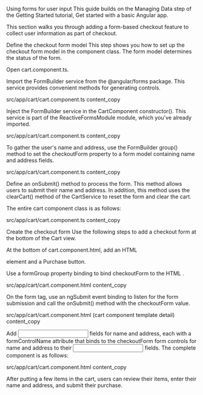 Using forms for user input
This guide builds on the Managing Data step of the Getting Started tutorial, Get started with a basic Angular app.

This section walks you through adding a form-based checkout feature to collect user information as part of checkout.

Define the checkout form model
This step shows you how to set up the checkout form model in the component class. The form model determines the status of the form.

Open cart.component.ts.

Import the FormBuilder service from the @angular/forms package. This service provides convenient methods for generating controls.

src/app/cart/cart.component.ts
content_copy

<!-- import { Component } from '@angular/core';
import { FormBuilder } from '@angular/forms';

import { CartService } from '../cart.service'; -->

Inject the FormBuilder service in the CartComponent constructor(). This service is part of the ReactiveFormsModule module, which you've already imported.

src/app/cart/cart.component.ts
content_copy

<!-- export class CartComponent {

  constructor(
    private cartService: CartService,
    private formBuilder: FormBuilder,
  ) {}
} -->

To gather the user's name and address, use the FormBuilder group() method to set the checkoutForm property to a form model containing name and address fields.

src/app/cart/cart.component.ts
content_copy

<!-- export class CartComponent {

  items = this.cartService.getItems();

  checkoutForm = this.formBuilder.group({
    name: '',
    address: ''
  });

  constructor(
    private cartService: CartService,
    private formBuilder: FormBuilder,
  ) {}
} -->

Define an onSubmit() method to process the form. This method allows users to submit their name and address. In addition, this method uses the clearCart() method of the CartService to reset the form and clear the cart.

The entire cart component class is as follows:

src/app/cart/cart.component.ts
content_copy

<!-- import { Component } from '@angular/core';
import { FormBuilder } from '@angular/forms';

import { CartService } from '../cart.service';

@Component({
  selector: 'app-cart',
  templateUrl: './cart.component.html',
  styleUrls: ['./cart.component.css']
})
export class CartComponent {

  items = this.cartService.getItems();

  checkoutForm = this.formBuilder.group({
    name: '',
    address: ''
  });

  constructor(
    private cartService: CartService,
    private formBuilder: FormBuilder,
  ) {}

  onSubmit(): void {
    // Process checkout data here
    this.items = this.cartService.clearCart();
    console.warn('Your order has been submitted', this.checkoutForm.value);
    this.checkoutForm.reset();
  }
}-->

Create the checkout form
Use the following steps to add a checkout form at the bottom of the Cart view.

At the bottom of cart.component.html, add an HTML <form> element and a Purchase button.

Use a formGroup property binding to bind checkoutForm to the HTML <form>.

src/app/cart/cart.component.html
content_copy

<!-- <form [formGroup]="checkoutForm">

  <button class="button" type="submit">Purchase</button>

</form> -->

On the form tag, use an ngSubmit event binding to listen for the form submission and call the onSubmit() method with the checkoutForm value.

src/app/cart/cart.component.html (cart component template detail)
content_copy

<!-- <form [formGroup]="checkoutForm" (ngSubmit)="onSubmit()">
</form> -->

Add <input> fields for name and address, each with a formControlName attribute that binds to the checkoutForm form controls for name and address to their <input> fields. The complete component is as follows:

src/app/cart/cart.component.html
content_copy

<!-- <h3>Cart</h3>

<p>
  <a routerLink="/shipping">Shipping Prices</a>
</p>

<div class="cart-item" *ngFor="let item of items">
  <span>{{ item.name }} </span>
  <span>{{ item.price | currency }}</span>
</div>

<form [formGroup]="checkoutForm" (ngSubmit)="onSubmit()">

  <div>
    <label for="name">
      Name
    </label>
    <input id="name" type="text" formControlName="name">
  </div>

  <div>
    <label for="address">
      Address
    </label>
    <input id="address" type="text" formControlName="address">
  </div>

  <button class="button" type="submit">Purchase</button>

</form>-->

After putting a few items in the cart, users can review their items, enter their name and address, and submit their purchase.
